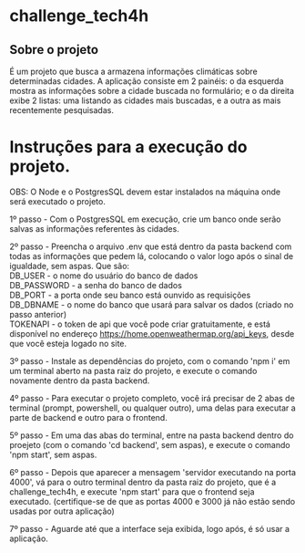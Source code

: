 # challenge_tech4h
<h2>Sobre o projeto</h2>
É um projeto que busca a armazena informações climáticas sobre determinadas cidades.
A aplicação consiste em 2 painéis: o da esquerda mostra as informações sobre a cidade buscada no formulário; e o da direita exibe 2 listas: uma listando as cidades mais buscadas, e a outra as mais recentemente pesquisadas.



# Instruções para a execução do projeto. 
OBS: O Node e o PostgresSQL devem estar instalados na máquina onde será executado o projeto.

1º passo - Com o PostgresSQL em execução, crie um banco onde serão salvas as informações referentes às cidades.

2º passo - Preencha o arquivo .env que está dentro da pasta backend com todas as informações que pedem lá, colocando o valor logo após o sinal de igualdade, sem aspas. Que são:<br> DB_USER - o nome do usuário do banco de dados <br>
DB_PASSWORD - a senha do banco de dados <br>
DB_PORT - a porta onde seu banco está ounvido as requisições <br>
DB_DBNAME - o nome do banco que usará para salvar os dados (criado no passo anterior) <br>
TOKENAPI - o token de api que você pode criar gratuitamente, e está disponível no endereço https://home.openweathermap.org/api_keys, desde que você esteja logado no site. <br>

3º passo - Instale as dependências do projeto, com o comando 'npm i' em um terminal aberto na pasta raiz do projeto, e execute o comando novamente dentro da pasta backend.

4º passo - Para executar o projeto completo, você irá precisar de 2 abas de terminal (prompt, powershell, ou qualquer outro), uma delas para executar a parte de backend e outro para o frontend.

5º passo - Em uma das abas do terminal, entre na pasta backend dentro do proejeto (com o comando 'cd backend', sem aspas), e execute o comando 'npm start', sem aspas.

6º passo - Depois que aparecer a mensagem 'servidor executando na porta 4000', vá para o outro terminal dentro da pasta raiz do projeto, que é a challenge_tech4h, e execute 'npm start' para que o frontend seja executado. (certifique-se de que as portas 4000 e 3000 já não estão sendo usadas por outra aplicação)

7º passo - Aguarde até que a interface seja exibida, logo após, é só usar a aplicação.
